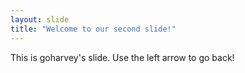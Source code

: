 ```yaml
---
layout: slide
title: "Welcome to our second slide!"
---
```

This is goharvey's slide.
Use the left arrow to go back!
